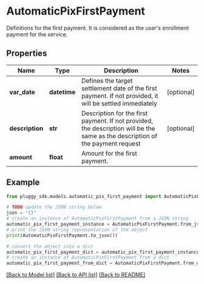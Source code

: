 # AutomaticPixFirstPayment

Definitions for the first payment. It is considered as the user's enrollment payment for the service.

## Properties

Name | Type | Description | Notes
------------ | ------------- | ------------- | -------------
**var_date** | **datetime** | Defines the target settlement date of the first payment. If not provided, it will be settled immediately | [optional] 
**description** | **str** | Description for the first payment. If not provided, the description will be the same as the description of the payment request | [optional] 
**amount** | **float** | Amount for the first payment. | 

## Example

```python
from pluggy_sdk.models.automatic_pix_first_payment import AutomaticPixFirstPayment

# TODO update the JSON string below
json = "{}"
# create an instance of AutomaticPixFirstPayment from a JSON string
automatic_pix_first_payment_instance = AutomaticPixFirstPayment.from_json(json)
# print the JSON string representation of the object
print(AutomaticPixFirstPayment.to_json())

# convert the object into a dict
automatic_pix_first_payment_dict = automatic_pix_first_payment_instance.to_dict()
# create an instance of AutomaticPixFirstPayment from a dict
automatic_pix_first_payment_from_dict = AutomaticPixFirstPayment.from_dict(automatic_pix_first_payment_dict)
```
[[Back to Model list]](../README.md#documentation-for-models) [[Back to API list]](../README.md#documentation-for-api-endpoints) [[Back to README]](../README.md)


